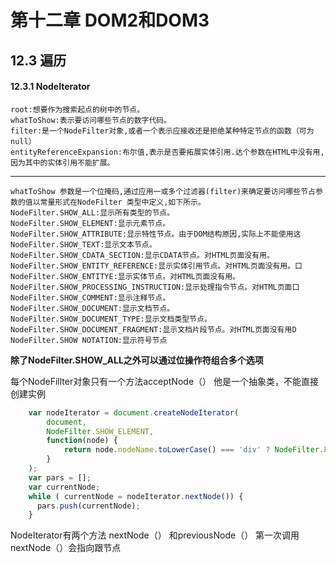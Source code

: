 # 第十二章 DOM2和DOM3
## 12.3 遍历
#### 12.3.1 NodeIterator
    root:想要作为搜索起点的树中的节点。
    whatToShow:表示要访问哪些节点的数字代码。
    filter:是一个NodeFilter对象,或者一个表示应接收还是拒绝某种特定节点的函数（可为null）
    entityReferenceExpansion:布尔值,表示是否要拓展实体引用.达个参数在HTML中没有用,因为其中的实体引用不能扩展。

* * *


    whatToShow 参数是一个位掩码,通过应用一或多个过滤器(filter)来确定要访问哪些节占参数的值以常量形式在NodeFilter 类型中定义,如下所示。
    NodeFilter.SHOW_ALL:显示所有类型的节点。
    NodeFilter.SHOW_ELEMENT:显示元素节点。
    NodeFilter.SHOW_ATTRIBUTE:显示特性节点。由于DOM结构原因,实际上不能使用这NodeFilter.SHOW_TEXT:显示文本节点。
    NodeFilter.SHOW_CDATA_SECTION:显示CDATA节点。对HTML页面没有用。
    NodeFilter.SHOW_ENTITY_REFERENCE:显示实体引用节点。对HTML页面没有用。口NodeFilter.SHOW_ENTITYE:显示实体节点。对HTML页面没有用。
    NodeFilter.SHOW_PROCESSING_INSTRUCTION:显示处理指令节点。对HTML页面口 NodeFilter.SHOW_COMMENT:显示注释节点。
    NodeFilter.SHOW_DOCUMENT:显示文档节点。
    NodeFilter.SHOW_DOCUMENT_TYPE:显示文档类型节点。
    NodeFilter.SHOW_DOCUMENT_FRAGMENT:显示文档片段节点。对HTML页面没有用D NodeFilter.SHOW NOTATION:显示符号节点


**除了NodeFilter.SHOW_ALL之外可以通过位操作符组合多个选项**

每个NodeFillter对象只有一个方法acceptNode（）
他是一个抽象类，不能直接创建实例

```javascript
	var nodeIterator = document.createNodeIterator(
	    document,
	    NodeFilter.SHOW_ELEMENT,
        function(node) {
	        return node.nodeName.toLowerCase() === 'div' ? NodeFilter.FILTER_ACCEPT : NodeFilter.FILTER_REJECT;
	    }
	);
	var pars = [];
	var currentNode;
	while ( currentNode = nodeIterator.nextNode()) {
	  pars.push(currentNode);
	}
```

NodeIterator有两个方法 nextNode（）  和previousNode（）
第一次调用nextNode（）会指向跟节点